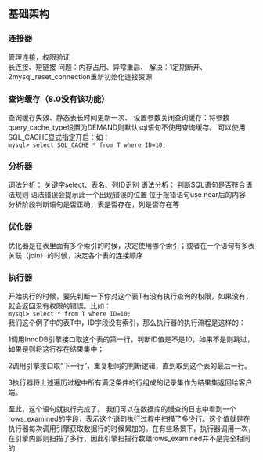 ## 基础架构

### 连接器
管理连接，权限验证  
长连接、短链接
问题：内存占用、异常重启、
解决：1定期断开、2mysql_reset_connection重新初始化连接资源

### 查询缓存（8.0没有该功能）
查询缓存失效、静态表长时间更新一次、
设置参数关闭查询缓存：将参数query_cache_type设置为DEMAND则默认sql语句不使用查询缓存。
可以使用SQL_CACHE显式指定开启：如：  
`mysql> select SQL_CACHE * from T where ID=10;`  
### 分析器
词法分析：  关键字select、表名、列ID识别
语法分析：  判断SQL语句是否符合语法规则  语法错误会提示此一个出现错误的位置 位于报错语句use near后的内容   
分析阶段判断语句是否正确，表是否存在，列是否存在等 
### 优化器  
优化器是在表里面有多个索引的时候，决定使用哪个索引；或者在一个语句有多表关联（join）的时候，决定各个表的连接顺序  
### 执行器  
开始执行的时候，要先判断一下你对这个表T有没有执行查询的权限，如果没有，就会返回没有权限的错误。比如：  
`mysql> select * from T where ID=10;`  
我们这个例子中的表T中，ID字段没有索引，那么执行器的执行流程是这样的：  

1调用InnoDB引擎接口取这个表的第一行，判断ID值是不是10，如果不是则跳过，如果是则将这行存在结果集中；

2调用引擎接口取“下一行”，重复相同的判断逻辑，直到取到这个表的最后一行。

3执行器将上述遍历过程中所有满足条件的行组成的记录集作为结果集返回给客户端。

至此，这个语句就执行完成了。 
我们可以在数据库的慢查询日志中看到一个rows_examined的字段，表示这个语句执行过程中扫描了多少行。这个值就是在执行器每次调用引擎获取数据行的时候累加的。在有些场景下，执行器调用一次，在引擎内部则扫描了多行，因此引擎扫描行数跟rows_examined并不是完全相同的 

